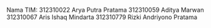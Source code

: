 Nama TIM:
312310022	Arya Putra Pratama
312310059	Aditya Marwan
312310067	Aris Ishaq Mindarta	
312310779	Rizki Andriyono Pratama
